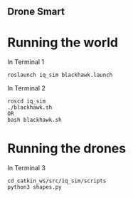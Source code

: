 ## Drone Smart

# Running the world

In Terminal 1
```
roslaunch iq_sim blackhawk.launch 
```
In Terminal 2
```
roscd iq_sim
./blackhawk.sh
OR
bash blackhawk.sh
```
# Running the drones

In Terminal 3
```
cd catkin_ws/src/iq_sim/scripts
python3 shapes.py
```
